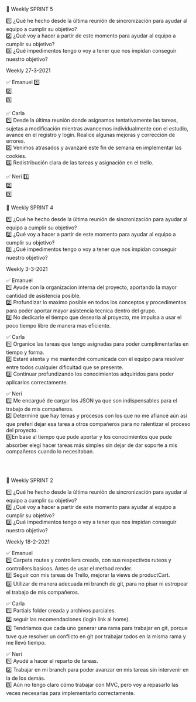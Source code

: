 
🔖 Weekly SPRINT 5

1️⃣ ¿Qué he hecho desde la última reunión de sincronización para ayudar al equipo a cumplir su objetivo? <br>
2️⃣ ¿Qué voy a hacer a partir de este momento para ayudar al equipo a cumplir su objetivo? <br>
3️⃣ ¿Qué impedimentos tengo o voy a tener que nos impidan conseguir nuestro objetivo? <br>

Weekly 27-3-2021

✅ Emanuel
1️⃣ <br>
2️⃣ <br>
3️⃣ <br>

✅ Carla <br>
1️⃣ Desde la última reunión donde asignamos tentativamente las tareas, sujetas a modificación mientras avancemos individualmente con el estudio, avance en el registro y login. Realice algunas mejoras y corrección de errores. <br>
2️⃣ Venimos atrasados y avanzaré este fin de semana en implementar las cookies. <br>
3️⃣ Redistribución clara de las tareas y asignación en el trello. <br>

✅ Neri
1️⃣ <br>
2️⃣ <br>
3️⃣ <br>

:bookmark: Weekly SPRINT 4

:one: ¿Qué he hecho desde la última reunión de sincronización para ayudar al equipo a cumplir su objetivo? <br>
:two: ¿Qué voy a hacer a partir de este momento para ayudar al equipo a cumplir su objetivo? <br>
:three: ¿Qué impedimentos tengo o voy a tener que nos impidan conseguir nuestro objetivo? <br>

Weekly 3-3-2021 <br>

:white_check_mark: Emanuel <br>
:one: Ayude con la organizacion interna del proyecto, aportando la mayor cantidad de asistencia posible. <br>
:two: Profundizar lo maximo posible en todos los conceptos y procedimentos para poder aportar mayor asistencia tecnica dentro del grupo. <br>
:three: No dedicarle el tiempo que desearia al proyecto, me impulsa a usar el poco tiempo libre de manera mas eficiente. <br>

:white_check_mark: Carla <br>
:one: Organice las tareas que tengo asignadas para poder cumplimentarlas en tiempo y forma. <br>
:two: Estaré atenta y me mantendré comunicada con el equipo para resolver entre todos cualquier dificultad que se presente. <br>
:three: Continuar profundizando los conocimientos adquiridos para poder aplicarlos correctamente. <br>

:white_check_mark: Neri <br>
:one: Me encargué de cargar los JSON ya que son indispensables para el trabajo de mis compañeros.<br>
:two: Determiné que hay temas y procesos con los que no me afiancé aún así que preferí dejar esa tarea a otros compañeros para no ralentizar el proceso del proyecto.  <br>
:three:En base al tiempo que pude aportar y los conocimientos que pude absorber elegí hacer tareas más simples sin dejar de dar soporte a mis compañeros cuando lo necesitaban. <br>


<br>
<br>



:bookmark: Weekly SPRINT 2

:one: ¿Qué he hecho desde la última reunión de sincronización para ayudar al equipo a cumplir su objetivo? <br>
:two: ¿Qué voy a hacer a partir de este momento para ayudar al equipo a cumplir su objetivo? <br>
:three: ¿Qué impedimentos tengo o voy a tener que nos impidan conseguir nuestro objetivo? <br>

Weekly 18-2-2021 <br>

:white_check_mark: Emanuel <br>
:one:  Carpeta routes y  controllers creada, con sus respectivos ruteos y controllers basicos. Antes de usar el method render. <br>
:two:  Seguir con mis tareas de Trello, mejorar la views de productCart. <br>
:three:  Utilizar de manera adecuada mi branch de git, para no pisar ni estropear el trabajo de mis compañeros. <br>

:white_check_mark: Carla <br>
:one:  Partials folder creada y archivos parciales. <br>
:two: seguir las recomendaciones (login link al home). <br>
:three: Tendríamos que cada uno generar una rama para trabajar en git, porque tuve que resolver un conflicto en git por trabajar todos en la misma rama y me llevó tiempo. <br>

:white_check_mark: Neri <br>
:one: Ayudé a hacer el reparto de tareas. <br>
:two: Trabajar en mi branch para poder avanzar en mis tareas sin intervenir en la de los demás. <br>
:three: Aún no tengo claro cómo trabajar con MVC, pero voy a repasarlo las veces necesarias para implementarlo correctamente.
